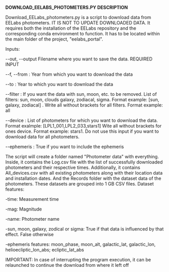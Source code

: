 **DOWNLOAD_EELABS_PHOTOMETERS.PY DESCRIPTION**

Download_EELabs_photometers.py is a script to download data from EELabs photometers. IT IS NOT TO UPDATE DOWNLOADED DATA. It 
requires both the installation of the EELabs repository and the corresponding conda environment to function. It has to be located 
within the main folder of the project, "eelabs_portal".

Inputs:

--out, --output Filename where you want to save the data. REQUIRED INPUT


--f, --from : Year from which you want to download the data

--to : Year to which you want to download the data

--filter : If you want the data with sun, moon, etc. to be removed. List of filters: sun, moon, clouds galaxy, zodiacal, sigma. 
Format example: [sun, galaxy, zodiacal] . Write all without brackets for all filters. Format example: all

--device : List of photometers for which you want to download the data. Format exalmple: [LPL1_001,LPL2_033,stars1] Wite all 
without brackets for ones device. Format example: stars1. Do not use this input if you want to download data for all photometers.

--ephemeris : True  if you want to include the ephemeris

The script will create a folder named "Photometer data" with everything. Inside, it contains the Log.csv file with the list of 
successfully downloaded photometers and their respective times. Additionally, it contains All_devices.csv with all existing 
photometers along with their location data and installation dates. And the Records folder with the dataset data of the photometers. 
These datasets are grouped into 1 GB CSV files. Dataset features:

-time: Measurement time

-mag: Magnitude

-name: Photometer name

-sun, moon, galaxy, zodical or sigma: True if that data is influenced by that effect. False otherwise

-ephemeris features: moon_phase, moon_alt, galactic_lat, galactic_lon, helioecliptic_lon_abs; ecliptic_lat_abs

IMPORTANT: In case of interrupting the program execution, it can be relaunched to continue the download from where it left off
